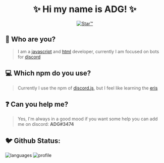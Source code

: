 <h1 align="center">✨ Hi my name is ADG! ✨</h1>

<p align="center">
<a href="https://top.gg/bot/719524114536333342">
    <img src="https://media.discordapp.net/attachments/719978696278278224/790326252745392128/starbanner.jpg?width=803&height=452" alt="Star™" />
</a>
</p>

## 🤔 Who are you?
> I am a [javascript](https://developer.mozilla.org/en-US/docs/Web/JavaScript) and [html](https://www.w3schools.com/html/) developer, currently I am focused on bots for [discord](https://discord.com/)
## 💻 Which npm do you use?
> Currently I use the npm of [discord.js](https://www.npmjs.com/package/discord.js), but I feel like learning the [eris](https://www.npmjs.com/package/eris)
## ❓ Can you help me?
> Yes, I'm always in a good mood if you want some help you can add me on discord: **ADG#3474**
## 🐦 Github Status:
![languages] ![profile]

[languages]: https://github-readme-stats.vercel.app/api/top-langs/?username=yADGithub&theme=transparent
[profile]: https://github-readme-stats.vercel.app/api?username=yADGithub&show_icons=true&theme=transparent
